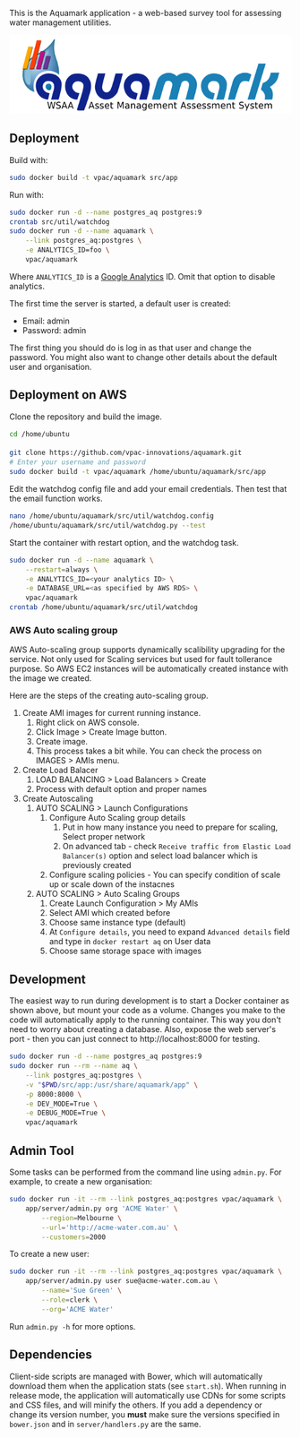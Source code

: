 This is the Aquamark application - a web-based survey tool for assessing
water management utilities.

![Aquamark Logo](doc/aquamark_logo.png)

## Deployment

Build with:

```bash
sudo docker build -t vpac/aquamark src/app
```

Run with:

```bash
sudo docker run -d --name postgres_aq postgres:9
crontab src/util/watchdog
sudo docker run -d --name aquamark \
    --link postgres_aq:postgres \
    -e ANALYTICS_ID=foo \
    vpac/aquamark
```

Where `ANALYTICS_ID` is a [Google Analytics][ga] ID. Omit that option to disable
analytics.

The first time the server is started, a default user is created:

 * Email: admin
 * Password: admin

The first thing you should do is log in as that user and change the password.
You might also want to change other details about the default user and
organisation.

[ga]: http://www.google.com.au/analytics/


## Deployment on AWS

Clone the repository and build the image.

```bash
cd /home/ubuntu

git clone https://github.com/vpac-innovations/aquamark.git
# Enter your username and password
sudo docker build -t vpac/aquamark /home/ubuntu/aquamark/src/app
```

Edit the watchdog config file and add your email credentials. Then test that the
email function works.

```bash
nano /home/ubuntu/aquamark/src/util/watchdog.config
/home/ubuntu/aquamark/src/util/watchdog.py --test
```

Start the container with restart option, and the watchdog task.

```bash
sudo docker run -d --name aquamark \
    --restart=always \
    -e ANALYTICS_ID=<your analytics ID> \
    -e DATABASE_URL=<as specified by AWS RDS> \
    vpac/aquamark
crontab /home/ubuntu/aquamark/src/util/watchdog
```

### AWS Auto scaling group

AWS Auto-scaling group supports dynamically scalibility upgrading for the service. Not
only used for Scaling services but used for fault tollerance purpose. So AWS EC2 instances
will be automatically created instance with the image we created.

Here are the steps of the creating auto-scaling group.

1. Create AMI images for current running instance.
    1. Right click on AWS console.
    1. Click Image > Create Image button. 
    1. Create image.
    1. This process takes a bit while. You can check the process on IMAGES > AMIs menu.
1. Create Load Balacer
    1. LOAD BALANCING > Load Balancers > Create
    1. Process with default option and proper names
1. Create Autoscaling
    1. AUTO SCALING > Launch Configurations
        1. Configure Auto Scaling group details
            1. Put in how many instance you need to prepare for scaling, Select proper network
            1. On advanced tab - check `Receive traffic from Elastic Load Balancer(s)` option and select load balancer which is previously created
        1. Configure scaling policies - You can specify condition of scale up or scale down of the instacnes
    1. AUTO SCALING > Auto Scaling Groups
        1. Create Launch Configuration > My AMIs 
        1. Select AMI which created before
        1. Choose same instance type (default)
        1. At `Configure details`, you need to expand `Advanced details` field and type in `docker restart aq` on User data
        1. Choose same storage space with images


## Development

The easiest way to run during development is to start a Docker container as
shown above, but mount your code as a volume. Changes you make to the code will
automatically apply to the running container. This way you don't need to worry
about creating a database. Also, expose the web server's port - then you can
just connect to http://localhost:8000 for testing.

```bash
sudo docker run -d --name postgres_aq postgres:9
sudo docker run --rm --name aq \
    --link postgres_aq:postgres \
    -v "$PWD/src/app:/usr/share/aquamark/app" \
    -p 8000:8000 \
    -e DEV_MODE=True \
    -e DEBUG_MODE=True \
    vpac/aquamark
```


## Admin Tool

Some tasks can be performed from the command line using `admin.py`. For example,
to create a new organisation:

```bash
sudo docker run -it --rm --link postgres_aq:postgres vpac/aquamark \
    app/server/admin.py org 'ACME Water' \
        --region=Melbourne \
        --url='http://acme-water.com.au' \
        --customers=2000
```

To create a new user:

```bash
sudo docker run -it --rm --link postgres_aq:postgres vpac/aquamark \
    app/server/admin.py user sue@acme-water.com.au \
        --name='Sue Green' \
        --role=clerk \
        --org='ACME Water'
```

Run `admin.py -h` for more options.


## Dependencies

Client-side scripts are managed with Bower, which will automatically download
them when the application stats (see `start.sh`). When running in release
mode, the application will automatically use CDNs for some scripts and CSS
files, and will minify the others. If you add a dependency or change its
version number, you **must** make sure the versions specified in `bower.json`
and in `server/handlers.py` are the same.
